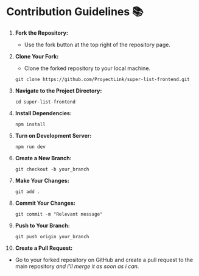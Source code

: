 # Contribution Guidelines 📚

1. **Fork the Repository:**

   - Use the fork button at the top right of the repository page.

2. **Clone Your Fork:**

   - Clone the forked repository to your local machine.

   ```
   git clone https://github.com/ProyectLink/super-list-frontend.git
   ```

3. **Navigate to the Project Directory:**

   ```
   cd super-list-frontend
   ```

4. **Install Dependencies:**

   ```
   npm install
   ```

5. **Turn on Development Server:**

   ```
   npm run dev
   ```

6. **Create a New Branch:**

   ```
   git checkout -b your_branch
   ```

7. **Make Your Changes:**

   ```
   git add .
   ```

8. **Commit Your Changes:**

   ```
   git commit -m "Relevant message"
   ```

9. **Push to Your Branch:**

   ```
   git push origin your_branch
   ```

10. **Create a Pull Request:**

- Go to your forked repository on GitHub and create a pull request to the main repository _and i'll merge it as soon as i can._
